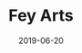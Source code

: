 ---
date_str: "06.2019"
date: 2019-06-20
group_id: 5
layout: post
render: true
title: Fey Arts
isSelectedWork: 0
---